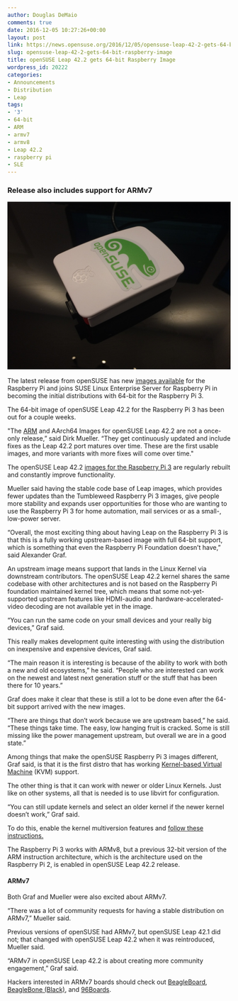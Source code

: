 ```yaml
---
author: Douglas DeMaio
comments: true
date: 2016-12-05 10:27:26+00:00
layout: post
link: https://news.opensuse.org/2016/12/05/opensuse-leap-42-2-gets-64-bit-raspberry-image/
slug: opensuse-leap-42-2-gets-64-bit-raspberry-image
title: openSUSE Leap 42.2 gets 64-bit Raspberry Image
wordpress_id: 20222
categories:
- Announcements
- Distribution
- Leap
tags:
- '3'
- 64-bit
- ARM
- armv7
- armv8
- Leap 42.2
- raspberry pi
- SLE
---
```


### Release also includes support for ARMv7


![img_1025](/wp-content/uploads/2016/12/IMG_1025.jpg)

The latest release from openSUSE has new [images available](https://en.opensuse.org/HCL:Raspberry_Pi3) for the Raspberry Pi and joins SUSE Linux Enterprise Server for Raspberry Pi in becoming the initial distributions with 64-bit for the Raspberry Pi 3.

The 64-bit image of openSUSE Leap 42.2 for the Raspberry Pi 3 has been out for a couple weeks.

"The [ARM](https://www.arm.com/) and AArch64 Images for openSUSE Leap 42.2 are not a once-only release,” said Dirk Mueller. “They get continuously updated and include fixes as the Leap 42.2 port matures over time. These are the first usable images, and more variants with more fixes will come over time."

The openSUSE Leap 42.2 [images for the Raspberry Pi 3](https://en.opensuse.org/HCL:Raspberry_Pi3) are regularly rebuilt and constantly improve functionality.

Mueller said having the stable code base of Leap images, which provides fewer updates than the Tumbleweed Raspberry Pi 3 images, give people more stability and expands user opportunities for those who are wanting to use the Raspberry Pi 3 for home automation, mail services or as a small-, low-power server.

<!-- more -->“Overall, the most exciting thing about having Leap on the Raspberry Pi 3 is that this is a fully working upstream-based image with full 64-bit support, which is something that even the Raspberry Pi Foundation doesn’t have,” said Alexander Graf.

An upstream image means support that lands in the Linux Kernel via downstream contributors. The openSUSE Leap 42.2 kernel shares the same codebase with other architectures and is not based on the Raspberry Pi foundation maintained kernel tree, which means that some not-yet-supported upstream features like HDMI-audio and hardware-accelerated-video decoding are not available yet in the image.

“You can run the same code on your small devices and your really big devices,” Graf said.

This really makes development quite interesting with using the distribution on inexpensive and expensive devices, Graf said.

“The main reason it is interesting is because of the ability to work with both a new and old ecosystems,” he said. “People who are interested can work on the newest and latest next generation stuff or the stuff that has been there for 10 years.”

Graf does make it clear that these is still a lot to be done even after the 64-bit support arrived with the new images.

“There are things that don’t work because we are upstream based,” he said. “These things take time. The easy, low hanging fruit is cracked. Some is still missing like the power management upstream, but overall we are in a good state.”

Among things that make the openSUSE Raspberry Pi 3 images different, Graf said, is that it is the first distro that has working [Kernel-based Virtual Machine](//www.linux-kvm.org/page/Main_Page) (KVM) support.

The other thing is that it can work with newer or older Linux Kernels. Just like on other systems, all that is needed is to use libvirt for configuration.

“You can still update kernels and select an older kernel if the newer kernel doesn’t work,” Graf said.

To do this, enable the kernel multiversion features and [follow these instructions.](https://en.opensuse.org/SDB:Keep_multiple_kernel_versions#Enable_the_multiversion_kernel_feature)

The Raspberry Pi 3 works with ARMv8, but a previous 32-bit version of the ARM instruction architecture, which is the architecture used on the Raspberry Pi 2, is enabled in openSUSE Leap 42.2 release.


#### ARMv7


Both Graf and Mueller were also excited about ARMv7.

“There was a lot of community requests for having a stable distribution on ARMv7,” Mueller said.

Previous versions of openSUSE had ARMv7, but openSUSE Leap 42.1 did not; that changed with openSUSE Leap 42.2 when it was reintroduced, Mueller said.

“ARMv7 in openSUSE Leap 42.2 is about creating more community engagement,” Graf said.

Hackers interested in ARMv7 boards should check out [BeagleBoard](//beagleboard.org/bone), [BeagleBone (Black)](https://beagleboard.org/black), and [96Boards](//www.96boards.org/).
